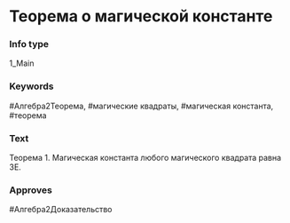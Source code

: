 # Теорема о магической константе
### Info type
1_Main
### Keywords
#Алгебра2Теорема, #магические квадраты, #магическая константа, #теорема
### Text
Теорема 1. Магическая константа любого магического квадрата равна 3E.
### Approves
#Алгебра2Доказательство